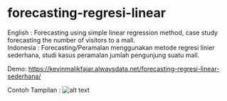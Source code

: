 # forecasting-regresi-linear
English : Forecasting using simple linear regression method, case study forecasting the number of visitors to a mall. <br />
Indonesia : Forecasting/Peramalan menggunakan metode regresi linier sederhana, studi kasus peramalan jumlah pengunjung suatu mall.

Demo: https://kevinmalikfajar.alwaysdata.net/forecasting-regresi-linear-sederhana/

Contoh Tampilan : 
![alt text](https://i.ibb.co/nMwMfjG/Screenshot-1340.png)

